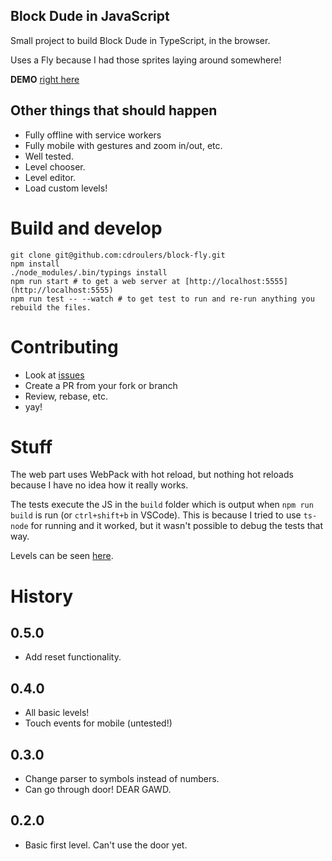 ## Block Dude in JavaScript

Small project to build Block Dude in TypeScript, in the browser.

Uses a Fly because I had those sprites laying around somewhere!

**DEMO** [right here](http://apps.cdroulers.com/block-fly/)

## Other things that should happen

* Fully offline with service workers
* Fully mobile with gestures and zoom in/out, etc.
* Well tested.
* Level chooser.
* Level editor.
* Load custom levels!

# Build and develop

    git clone git@github.com:cdroulers/block-fly.git
    npm install
    ./node_modules/.bin/typings install
    npm run start # to get a web server at [http://localhost:5555](http://localhost:5555)
    npm run test -- --watch # to get test to run and re-run anything you rebuild the files.

# Contributing

* Look at [issues](https://github.com/cdroulers/block-fly/issues)
* Create a PR from your fork or branch
* Review, rebase, etc.
* yay!

# Stuff

The web part uses WebPack with hot reload, but nothing hot reloads because I have no idea how it really works.

The tests execute the JS in the `build` folder which is output when `npm run build` is run (or `ctrl+shift+b` in VSCode).
This is because I tried to use `ts-node` for running and it worked, but it wasn't possible to debug the tests that way.

Levels can be seen [here](http://azich.org/blockdude/levels.js).

# History

## 0.5.0

* Add reset functionality.

## 0.4.0

* All basic levels!
* Touch events for mobile (untested!)

## 0.3.0

* Change parser to symbols instead of numbers.
* Can go through door! DEAR GAWD.

## 0.2.0

* Basic first level. Can't use the door yet.
